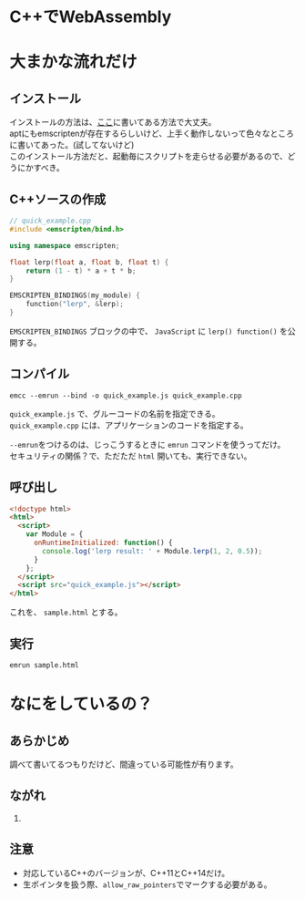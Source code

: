 # C++でWebAssembly

# 大まかな流れだけ

## インストール

インストールの方法は、[ここ](https://developer.mozilla.org/ja/docs/WebAssembly/C_to_wasm)に書いてある方法で大丈夫。  
aptにもemscriptenが存在するらしいけど、上手く動作しないって色々なところに書いてあった。(試してないけど)  
このインストール方法だと、起動毎にスクリプトを走らせる必要があるので、どうにかすべき。

## C++ソースの作成

```cpp
// quick_example.cpp
#include <emscripten/bind.h>

using namespace emscripten;

float lerp(float a, float b, float t) {
    return (1 - t) * a + t * b;
}

EMSCRIPTEN_BINDINGS(my_module) {
    function("lerp", &lerp);
}
```

```EMSCRIPTEN_BINDINGS``` ブロックの中で、 ```JavaScript``` に ```lerp() function()``` を公開する。

## コンパイル

```
emcc --emrun --bind -o quick_example.js quick_example.cpp
```

```quick_example.js``` で、グルーコードの名前を指定できる。  
```quick_example.cpp``` には、アプリケーションのコードを指定する。  

```--emrun```をつけるのは、じっこうするときに ```emrun``` コマンドを使うってだけ。  
セキュリティの関係？で、ただただ ```html``` 開いても、実行できない。

## 呼び出し

```html
<!doctype html>
<html>
  <script>
    var Module = {
      onRuntimeInitialized: function() {
        console.log('lerp result: ' + Module.lerp(1, 2, 0.5));
      }
    };
  </script>
  <script src="quick_example.js"></script>
</html>
```
これを、 ```sample.html``` とする。

## 実行
```
emrun sample.html
```

# なにをしているの？

## あらかじめ

調べて書いてるつもりだけど、間違っている可能性が有ります。

## ながれ

1. 

## 注意

- 対応しているC++のバージョンが、C++11とC++14だけ。
- 生ポインタを扱う際、```allow_raw_pointers```でマークする必要がある。